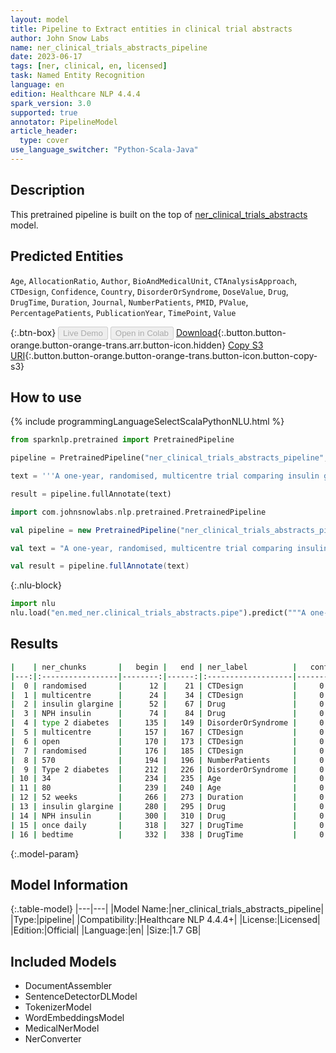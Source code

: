 ```yaml
---
layout: model
title: Pipeline to Extract entities in clinical trial abstracts
author: John Snow Labs
name: ner_clinical_trials_abstracts_pipeline
date: 2023-06-17
tags: [ner, clinical, en, licensed]
task: Named Entity Recognition
language: en
edition: Healthcare NLP 4.4.4
spark_version: 3.0
supported: true
annotator: PipelineModel
article_header:
  type: cover
use_language_switcher: "Python-Scala-Java"
---
```


## Description

This pretrained pipeline is built on the top of [ner_clinical_trials_abstracts](https://nlp.johnsnowlabs.com/2022/06/22/ner_clinical_trials_abstracts_en_3_0.html) model.

## Predicted Entities

`Age`, `AllocationRatio`, `Author`, `BioAndMedicalUnit`, `CTAnalysisApproach`, `CTDesign`, `Confidence`, `Country`, `DisorderOrSyndrome`, `DoseValue`, `Drug`, `DrugTime`, `Duration`, `Journal`, `NumberPatients`, `PMID`, `PValue`, `PercentagePatients`, `PublicationYear`, `TimePoint`, `Value`



{:.btn-box}
<button class="button button-orange" disabled>Live Demo</button>
<button class="button button-orange" disabled>Open in Colab</button>
[Download](https://s3.amazonaws.com/auxdata.johnsnowlabs.com/clinical/models/ner_clinical_trials_abstracts_pipeline_en_4.4.4_3.0_1686990306110.zip){:.button.button-orange.button-orange-trans.arr.button-icon.hidden}
[Copy S3 URI](s3://auxdata.johnsnowlabs.com/clinical/models/ner_clinical_trials_abstracts_pipeline_en_4.4.4_3.0_1686990306110.zip){:.button.button-orange.button-orange-trans.button-icon.button-copy-s3}

## How to use

<div class="tabs-box" markdown="1">
{% include programmingLanguageSelectScalaPythonNLU.html %}

```python
from sparknlp.pretrained import PretrainedPipeline

pipeline = PretrainedPipeline("ner_clinical_trials_abstracts_pipeline", "en", "clinical/models")

text = '''A one-year, randomised, multicentre trial comparing insulin glargine with NPH insulin in combination with oral agents in patients with type 2 diabetes. In a multicentre, open, randomised study, 570 patients with Type 2 diabetes, aged 34 - 80 years, were treated for 52 weeks with insulin glargine or NPH insulin given once daily at bedtime.'''

result = pipeline.fullAnnotate(text)
```
```scala
import com.johnsnowlabs.nlp.pretrained.PretrainedPipeline

val pipeline = new PretrainedPipeline("ner_clinical_trials_abstracts_pipeline", "en", "clinical/models")

val text = "A one-year, randomised, multicentre trial comparing insulin glargine with NPH insulin in combination with oral agents in patients with type 2 diabetes. In a multicentre, open, randomised study, 570 patients with Type 2 diabetes, aged 34 - 80 years, were treated for 52 weeks with insulin glargine or NPH insulin given once daily at bedtime."

val result = pipeline.fullAnnotate(text)
```


{:.nlu-block}
```python
import nlu
nlu.load("en.med_ner.clinical_trials_abstracts.pipe").predict("""A one-year, randomised, multicentre trial comparing insulin glargine with NPH insulin in combination with oral agents in patients with type 2 diabetes. In a multicentre, open, randomised study, 570 patients with Type 2 diabetes, aged 34 - 80 years, were treated for 52 weeks with insulin glargine or NPH insulin given once daily at bedtime.""")
```

</div>


## Results

```bash
|    | ner_chunks       |   begin |   end | ner_label          |   confidence |
|---:|:-----------------|--------:|------:|:-------------------|-------------:|
|  0 | randomised       |      12 |    21 | CTDesign           |     0.9996   |
|  1 | multicentre      |      24 |    34 | CTDesign           |     0.9998   |
|  2 | insulin glargine |      52 |    67 | Drug               |     0.99135  |
|  3 | NPH insulin      |      74 |    84 | Drug               |     0.9687   |
|  4 | type 2 diabetes  |     135 |   149 | DisorderOrSyndrome |     0.999933 |
|  5 | multicentre      |     157 |   167 | CTDesign           |     0.9997   |
|  6 | open             |     170 |   173 | CTDesign           |     0.9988   |
|  7 | randomised       |     176 |   185 | CTDesign           |     0.9984   |
|  8 | 570              |     194 |   196 | NumberPatients     |     0.9906   |
|  9 | Type 2 diabetes  |     212 |   226 | DisorderOrSyndrome |     0.9999   |
| 10 | 34               |     234 |   235 | Age                |     0.9999   |
| 11 | 80               |     239 |   240 | Age                |     0.9931   |
| 12 | 52 weeks         |     266 |   273 | Duration           |     0.9794   |
| 13 | insulin glargine |     280 |   295 | Drug               |     0.989    |
| 14 | NPH insulin      |     300 |   310 | Drug               |     0.97955  |
| 15 | once daily       |     318 |   327 | DrugTime           |     0.999    |
| 16 | bedtime          |     332 |   338 | DrugTime           |     0.9937   |
```

{:.model-param}
## Model Information

{:.table-model}
|---|---|
|Model Name:|ner_clinical_trials_abstracts_pipeline|
|Type:|pipeline|
|Compatibility:|Healthcare NLP 4.4.4+|
|License:|Licensed|
|Edition:|Official|
|Language:|en|
|Size:|1.7 GB|

## Included Models

- DocumentAssembler
- SentenceDetectorDLModel
- TokenizerModel
- WordEmbeddingsModel
- MedicalNerModel
- NerConverter
